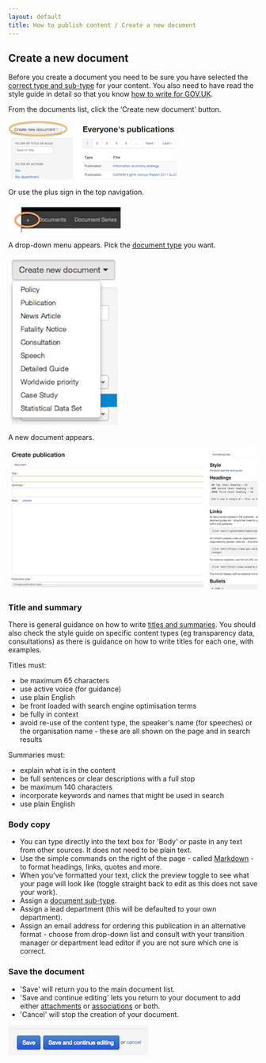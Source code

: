 ```yaml
---
layout: default
title: How to publish content / Create a new document
---
```


## Create a new document

Before you create a document you need to be sure you have selected the [correct type and sub-type](http://alphagov.github.io/inside-government-admin-guide/creating-documents/document-types.html) for your content. You also need to have read the style guide in detail so that you know [how to write for GOV.UK](https://www.gov.uk/designprinciples/styleguide).


From the documents list, click the ‘Create new document’ button.

![Create new document 1](creating-a-new-doc-1.png)

Or use the plus sign in the top navigation.

![Create new document 5](creating-a-new-doc-5.png)

A drop-down menu appears. Pick the [document type](http://alphagov.github.io/inside-government-admin-guide/creating-documents/document-types.html) you want.

![Create new document 2](creating-a-new-doc-2.png)

A new document appears.

![Create new document 3](creating-a-new-doc-3.png)


### Title and summary

There is general guidance on how to write [titles and summaries](https://www.gov.uk/designprinciples/detailedguides#detailed-guides). You should also check the style guide on specific content types (eg transparency data, consultations) as there is guidance on how to write titles for each one, with examples.

Titles must:

* be maximum 65 characters 
* use active voice (for guidance) 
* use plain English
* be front loaded with search engine optimisation terms
* be fully in context
* avoid re-use of the content type, the speaker's name (for speeches) or the organisation name - these are all shown on the page and in search results

Summaries must:

* explain what is in the content
* be full sentences or clear descriptions with a full stop
* be maximum 140 characters
* incorporate keywords and names that might be used in search
* use plain English

### Body copy

* You can type directly into the text box for 'Body' or paste in any text from other sources. It does not need to be plain text.
* Use the simple commands on the right of the page - called [Markdown](/inside-government-admin-guide/creating-documents/markdown.html) - to format headings, links, quotes and more.
* When you've formatted your text, click the preview toggle to see what your page will look like (toggle straight back to edit as this does not save your work).
* Assign a [document sub-type](http://alphagov.github.io/inside-government-admin-guide/creating-documents/document-types.html).
* Assign a lead department (this will be defaulted to your own department).
* Assign an email address for ordering this publication in an alternative format - choose from drop-down list and consult with your transition manager or department lead editor if you are not sure which one is correct.

### Save the document

* 'Save' will return you to the main document list.
* 'Save and continue editing' lets you return to your document to add either [attachments](http://alphagov.github.io/inside-government-admin-guide/creating-documents/add-attachments.html) or [associations](http://alphagov.github.io/inside-government-admin-guide/creating-documents/add-associations.html) or both.
* 'Cancel' will stop the creation of your document.

![Create new document 4](creating-a-new-doc-4.png)


